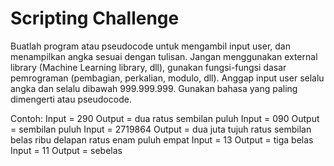 # Scripting Challenge

Buatlah program atau pseudocode untuk mengambil input user, dan menampilkan angka sesuai dengan tulisan.
Jangan menggunakan external library (Machine Learning library, dll), gunakan fungsi-fungsi dasar pemrograman
(pembagian, perkalian, modulo, dll). Anggap input user selalu angka dan selalu dibawah 999.999.999. Gunakan
bahasa yang paling dimengerti atau pseudocode.

Contoh:
Input = 290
Output = dua ratus sembilan puluh
Input = 090
Output = sembilan puluh
Input = 2719864
Output = dua juta tujuh ratus sembilan belas ribu delapan ratus enam puluh empat
Input = 13
Output = tiga belas
Input = 11
Output = sebelas
